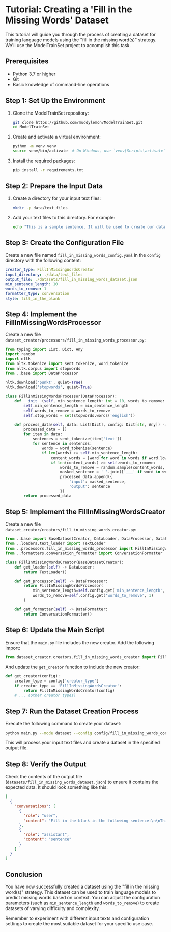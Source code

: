 # Tutorial: Creating a 'Fill in the Missing Words' Dataset

This tutorial will guide you through the process of creating a dataset for training language models using the "fill in the missing word(s)" strategy. We'll use the ModelTrainSet project to accomplish this task.

## Prerequisites

- Python 3.7 or higher
- Git
- Basic knowledge of command-line operations

## Step 1: Set Up the Environment

1. Clone the ModelTrainSet repository:

   ```bash
   git clone https://github.com/muddylemon/ModelTrainSet.git
   cd ModelTrainSet
   ```

2. Create and activate a virtual environment:

   ```bash
   python -m venv venv
   source venv/bin/activate  # On Windows, use `venv\Scripts\activate`
   ```

3. Install the required packages:

   ```bash
   pip install -r requirements.txt
   ```

## Step 2: Prepare the Input Data

1. Create a directory for your input text files:

   ```bash
   mkdir -p data/text_files
   ```

2. Add your text files to this directory. For example:

   ```bash
   echo "This is a sample sentence. It will be used to create our dataset." > data/text_files/sample.txt
   ```

## Step 3: Create the Configuration File

Create a new file named `fill_in_missing_words_config.yaml` in the `config` directory with the following content:

```yaml
creator_type: FillInMissingWordsCreator
input_directory: ./data/text_files
output_file: ./datasets/fill_in_missing_words_dataset.json
min_sentence_length: 10
words_to_remove: 1
formatter_type: conversation
style: fill_in_the_blank
```

## Step 4: Implement the FillInMissingWordsProcessor

Create a new file `dataset_creator/processors/fill_in_missing_words_processor.py`:

```python
from typing import List, Dict, Any
import random
import nltk
from nltk.tokenize import sent_tokenize, word_tokenize
from nltk.corpus import stopwords
from ..base import DataProcessor

nltk.download('punkt', quiet=True)
nltk.download('stopwords', quiet=True)

class FillInMissingWordsProcessor(DataProcessor):
    def __init__(self, min_sentence_length: int = 10, words_to_remove: int = 1):
        self.min_sentence_length = min_sentence_length
        self.words_to_remove = words_to_remove
        self.stop_words = set(stopwords.words('english'))

    def process_data(self, data: List[Dict], config: Dict[str, Any]) -> List[Dict]:
        processed_data = []
        for item in data:
            sentences = sent_tokenize(item['text'])
            for sentence in sentences:
                words = word_tokenize(sentence)
                if len(words) >= self.min_sentence_length:
                    content_words = [word for word in words if word.lower() not in self.stop_words]
                    if len(content_words) >= self.words_to_remove:
                        words_to_remove = random.sample(content_words, self.words_to_remove)
                        masked_sentence = ' '.join(['___' if word in words_to_remove else word for word in words])
                        processed_data.append({
                            'input': masked_sentence,
                            'output': sentence
                        })
        return processed_data
```

## Step 5: Implement the FillInMissingWordsCreator

Create a new file `dataset_creator/creators/fill_in_missing_words_creator.py`:

```python
from ..base import BaseDatasetCreator, DataLoader, DataProcessor, DataFormatter
from ..loaders.text_loader import TextLoader
from ..processors.fill_in_missing_words_processor import FillInMissingWordsProcessor
from ..formatters.conversation_formatter import ConversationFormatter

class FillInMissingWordsCreator(BaseDatasetCreator):
    def get_loader(self) -> DataLoader:
        return TextLoader()

    def get_processor(self) -> DataProcessor:
        return FillInMissingWordsProcessor(
            min_sentence_length=self.config.get('min_sentence_length', 10),
            words_to_remove=self.config.get('words_to_remove', 1)
        )

    def get_formatter(self) -> DataFormatter:
        return ConversationFormatter()
```

## Step 6: Update the Main Script

Ensure that the `main.py` file includes the new creator. Add the following import:

```python
from dataset_creator.creators.fill_in_missing_words_creator import FillInMissingWordsCreator
```

And update the `get_creator` function to include the new creator:

```python
def get_creator(config):
    creator_type = config['creator_type']
    if creator_type == 'FillInMissingWordsCreator':
        return FillInMissingWordsCreator(config)
    # ... (other creator types)
```

## Step 7: Run the Dataset Creation Process

Execute the following command to create your dataset:

```bash
python main.py --mode dataset --config config/fill_in_missing_words_config.yaml
```

This will process your input text files and create a dataset in the specified output file.

## Step 8: Verify the Output

Check the contents of the output file (`datasets/fill_in_missing_words_dataset.json`) to ensure it contains the expected data. It should look something like this:

```json
[
  {
    "conversations": [
      {
        "role": "user",
        "content": "Fill in the blank in the following sentence:\n\nThis is a sample ___. It will be used to create our dataset."
      },
      {
        "role": "assistant",
        "content": "sentence"
      }
    ]
  }
]
```

## Conclusion

You have now successfully created a dataset using the "fill in the missing word(s)" strategy. This dataset can be used to train language models to predict missing words based on context. You can adjust the configuration parameters (such as `min_sentence_length` and `words_to_remove`) to create datasets of varying difficulty and complexity.

Remember to experiment with different input texts and configuration settings to create the most suitable dataset for your specific use case.
